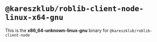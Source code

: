 # `@kareszklub/roblib-client-node-linux-x64-gnu`

This is the **x86_64-unknown-linux-gnu** binary for `@kareszklub/roblib-client-node`
